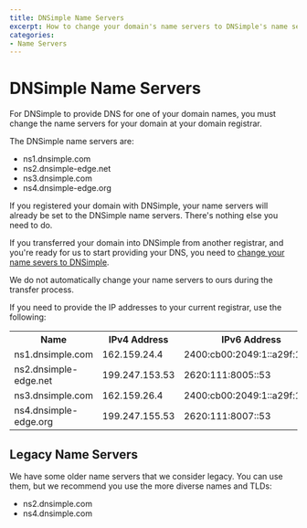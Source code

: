 ```yaml
---
title: DNSimple Name Servers
excerpt: How to change your domain's name servers to DNSimple's name servers.
categories:
- Name Servers
---
```


# DNSimple Name Servers

For DNSimple to provide DNS for one of your domain names, you must change the name servers for your domain at your domain registrar.

The DNSimple name servers are:

- ns1.dnsimple.com
- ns2.dnsimple-edge.net
- ns3.dnsimple.com
- ns4.dnsimple-edge.org

If you registered your domain with DNSimple, your name servers will already be set to the DNSimple name servers. There's nothing else you need to do.

If you transferred your domain into DNSimple from another registrar, and you're ready for us to start providing your DNS, you need to [change your name severs to DNSimple](/articles/delegating-dnsimple-registered/).

<note>
We do not automatically change your name servers to ours during the transfer process.
</note>

If you need to provide the IP addresses to your current registrar, use the following:

<table>
<tr>
<th>Name</th>
<th>IPv4 Address</th>
<th>IPv6 Address</th>
</tr>
<tr>
<td>ns1.dnsimple.com</td>
<td>162.159.24.4</td>
<td>2400:cb00:2049:1::a29f:1804</td>
</tr>
<tr>
<td>ns2.dnsimple-edge.net</td>
<td>199.247.153.53</td>
<td>2620:111:8005::53</td>
</tr>
<tr>
<td>ns3.dnsimple.com</td>
<td>162.159.26.4</td>
<td>2400:cb00:2049:1::a29f:1a04</td>
</tr>
<tr>
<td>ns4.dnsimple-edge.org</td>
<td>199.247.155.53</td>
<td>2620:111:8007::53</td>
</tr>
</table>

## Legacy Name Servers

We have some older name servers that we consider legacy. You can use them, but we recommend you use the more diverse names and TLDs:

- ns2.dnsimple.com
- ns4.dnsimple.com
